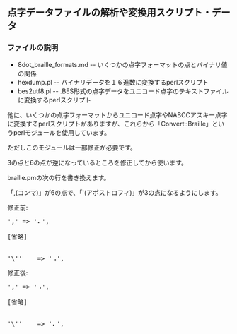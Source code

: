 ﻿## 点字データファイルの解析や変換用スクリプト・データ

### ファイルの説明

- 8dot_braille_formats.md -- いくつかの点字フォーマットの点とバイナリ値の関係
- hexdump.pl -- バイナリデータを１６進数に変換するperlスクリプト
- bes2utf8.pl -- .BES形式の点字データをユニコード点字のテキストファイルに変換するperlスクリプト

他に、いくつかの点字フォーマットからユニコード点字やNABCCアスキー点字に変換するperlスクリプトがありますが、これらから「Convert::Braille」というperlモジュールを使用しています。

ただしこのモジュールは一部修正が必要です。

3の点と6の点が逆になっているところを修正してから使います。

braille.pmの次の行を書き換えます。

「,(コンマ)」が6の点で、「'(アポストロフィ)」が3の点になるようにします。

修正前:

<pre>
','	=> '⠄',

[省略]

	
'\''	=> '⠠',
</pre>

修正後:

<pre>
','	=> '⠠',

[省略]

	
'\''	=> '⠄',
</pre>
